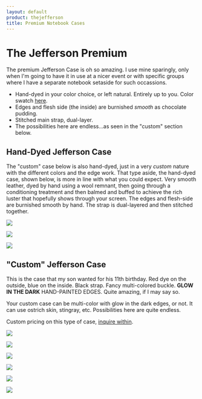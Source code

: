 ```yaml
---
layout: default
product: thejefferson
title: Premium Notebook Cases
---
```


# The Jefferson Premium

The premium Jefferson Case is oh so amazing. I use mine sparingly, only when I'm going to have it in use at a nicer event or with specific groups where I have a separate notebook setaside for such occassions. 

- Hand-dyed in your color choice, or left natural. Entirely up to you. Color swatch [here](https://strathmereleather.b-cdn.net/leather%20dye%20color%20options.jpg). 
- Edges and flesh side (the inside) are burnished _smooth_ as chocolate pudding. 
- Stitched main strap, dual-layer.
- The possibilities here are endless...as seen in the "custom" section below.

## Hand-Dyed Jefferson Case

The "custom" case below is also hand-dyed, just in a very _custom_ nature with the different colors and the edge work. That type aside, the hand-dyed case, shown below, is more in line with what you could expect. Very smooth leather, dyed by hand using a wool remnant, then going through a conditioning treatment and then balmed and buffed to achieve the rich luster that hopefully shows through your screen. The edges and flesh-side are burnished smooth by hand. The strap is dual-layered and then stitched together. 

![](assets/img/product-photos/final-product/hand-dyed/brown/IMG_5024.jpeg)

![](assets/img/product-photos/final-product/hand-dyed/brown/IMG_5025.jpeg)

![](assets/img/product-photos/final-product/hand-dyed/brown/IMG_5026.jpeg)

## "Custom" Jefferson Case
This is the case that my son wanted for his 11th birthday. Red dye on the outside, blue on the inside. Black strap. Fancy multi-colored buckle. **GLOW IN THE DARK** HAND-PAINTED EDGES. Quite amazing, if I may say so. 

Your custom case can be multi-color with glow in the dark edges, or not. It can use ostrich skin, stingray, etc. Possibilities here are quite endless. 

Custom pricing on this type of case, [inquire within](#purchase).

![](assets/img/product-photos/final-product/hand-dyed/custom/IMG_4692.jpeg)

![](assets/img/product-photos/final-product/hand-dyed/custom/IMG_4693.jpeg)

![](assets/img/product-photos/final-product/hand-dyed/custom/IMG_4695.jpeg)

![](assets/img/product-photos/final-product/hand-dyed/custom/IMG_4696.jpeg)

![](assets/img/product-photos/final-product/hand-dyed/custom/IMG_4699.jpeg)

![](assets/img/product-photos/final-product/hand-dyed/custom/IMG_4702.jpeg)